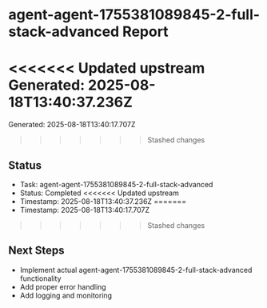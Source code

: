 # agent-agent-1755381089845-2-full-stack-advanced Report

<<<<<<< Updated upstream
Generated: 2025-08-18T13:40:37.236Z
=======
Generated: 2025-08-18T13:40:17.707Z
>>>>>>> Stashed changes

## Status
- Task: agent-agent-1755381089845-2-full-stack-advanced
- Status: Completed
<<<<<<< Updated upstream
- Timestamp: 2025-08-18T13:40:37.236Z
=======
- Timestamp: 2025-08-18T13:40:17.707Z
>>>>>>> Stashed changes

## Next Steps
- Implement actual agent-agent-1755381089845-2-full-stack-advanced functionality
- Add proper error handling
- Add logging and monitoring
